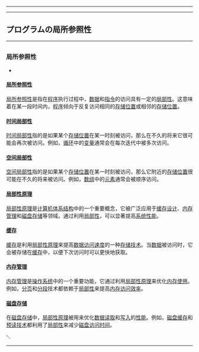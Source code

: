# 
___
___
## プログラムの局所参照性
___
## 
### 局所参照性
- 

#### [局所参照性](https://zh.wikipedia.org/wiki/局所参照性)

[局所参照性](https://zh.wikipedia.org/wiki/局所参照性)是指在[程序](https://zh.wikipedia.org/wiki/程序)执行过程中，[数据](https://zh.wikipedia.org/wiki/数据)和[指令](https://zh.wikipedia.org/wiki/指令)的访问具有一定的[局部性](https://zh.wikipedia.org/wiki/局部性)。这意味着在某一段时间内，[程序](https://zh.wikipedia.org/wiki/程序)倾向于反复访问相同的[存储位置](https://zh.wikipedia.org/wiki/存储位置)或相邻的[存储位置](https://zh.wikipedia.org/wiki/存储位置)。

#### [时间局部性](https://zh.wikipedia.org/wiki/时间局部性)

[时间局部性](https://zh.wikipedia.org/wiki/时间局部性)指的是如果某个[存储位置](https://zh.wikipedia.org/wiki/存储位置)在某一时刻被访问，那么在不久的将来它很可能会再次被访问。例如，[循环](https://zh.wikipedia.org/wiki/循环)中的[变量](https://zh.wikipedia.org/wiki/变量)通常会在每次迭代中被多次访问。

#### [空间局部性](https://zh.wikipedia.org/wiki/空间局部性)

[空间局部性](https://zh.wikipedia.org/wiki/空间局部性)指的是如果某个[存储位置](https://zh.wikipedia.org/wiki/存储位置)在某一时刻被访问，那么它附近的[存储位置](https://zh.wikipedia.org/wiki/存储位置)很可能在不久的将来被访问。例如，[数组](https://zh.wikipedia.org/wiki/数组)中的[元素](https://zh.wikipedia.org/wiki/元素)通常会被顺序访问。

#### [局部性原理](https://zh.wikipedia.org/wiki/局部性原理)

[局部性原理](https://zh.wikipedia.org/wiki/局部性原理)是[计算机体系结构](https://zh.wikipedia.org/wiki/计算机体系结构)中的一个重要概念，它被广泛应用于[缓存设计](https://zh.wikipedia.org/wiki/缓存设计)、[内存管理](https://zh.wikipedia.org/wiki/内存管理)和[磁盘存储](https://zh.wikipedia.org/wiki/磁盘存储)等领域。通过利用[局部性](https://zh.wikipedia.org/wiki/局部性)，可以显著提高[系统性能](https://zh.wikipedia.org/wiki/系统性能)。

#### [缓存](https://zh.wikipedia.org/wiki/缓存)

[缓存](https://zh.wikipedia.org/wiki/缓存)是利用[局部性原理](https://zh.wikipedia.org/wiki/局部性原理)来提高[数据访问速度](https://zh.wikipedia.org/wiki/数据访问速度)的一种[存储技术](https://zh.wikipedia.org/wiki/存储技术)。当[数据](https://zh.wikipedia.org/wiki/数据)被访问时，它会被存储在[缓存](https://zh.wikipedia.org/wiki/缓存)中，以便下次访问时可以更快地获取。

#### [内存管理](https://zh.wikipedia.org/wiki/内存管理)

[内存管理](https://zh.wikipedia.org/wiki/内存管理)是[操作系统](https://zh.wikipedia.org/wiki/操作系统)中的一个重要功能，它通过利用[局部性原理](https://zh.wikipedia.org/wiki/局部性原理)来优化[内存使用](https://zh.wikipedia.org/wiki/内存使用)。例如，[分页](https://zh.wikipedia.org/wiki/分页)和[分段](https://zh.wikipedia.org/wiki/分段)技术都依赖于[局部性](https://zh.wikipedia.org/wiki/局部性)来提高[内存访问效率](https://zh.wikipedia.org/wiki/内存访问效率)。

#### [磁盘存储](https://zh.wikipedia.org/wiki/磁盘存储)

在[磁盘存储](https://zh.wikipedia.org/wiki/磁盘存储)中，[局部性原理](https://zh.wikipedia.org/wiki/局部性原理)被用来优化[数据读取](https://zh.wikipedia.org/wiki/数据读取)和[写入](https://zh.wikipedia.org/wiki/写入)的[性能](https://zh.wikipedia.org/wiki/性能)。例如，[磁盘缓存](https://zh.wikipedia.org/wiki/磁盘缓存)和[预读技术](https://zh.wikipedia.org/wiki/预读技术)都利用了[局部性](https://zh.wikipedia.org/wiki/局部性)来减少[磁盘访问时间](https://zh.wikipedia.org/wiki/磁盘访问时间)。

␃
___
